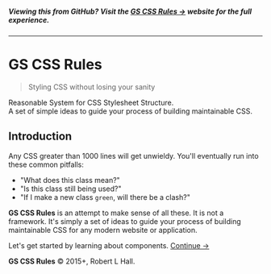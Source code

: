 ##### Viewing this from GitHub? Visit the **[GS CSS Rules →](https://arxpoetica.gitbooks.io/gs-css-rules/content/index.html)** website for the full experience.

----

# GS CSS Rules

> Styling CSS without losing your sanity

Reasonable System for CSS Stylesheet Structure.  
A set of simple ideas to guide your process of building maintainable CSS.

Introduction
------------

Any CSS greater than 1000 lines will get unwieldy. You'll eventually run into these common pitfalls:

* "What does this class mean?"
* "Is this class still being used?"
* "If I make a new class `green`, will there be a clash?"

**GS CSS Rules** is an attempt to make sense of all these. It is not a framework. It's simply a set of ideas to guide your process of building maintainable CSS for any modern website or application.

Let's get started by learning about components.
[Continue →](components/components.md)

**GS CSS Rules** © 2015+, Robert L Hall.
